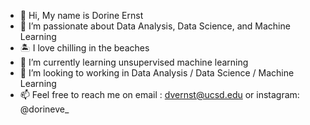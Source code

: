 - 👋 Hi, My name is Dorine Ernst 
- 👀 I’m passionate about Data Analysis, Data Science, and Machine Learning
- 🏝️ I love chilling in the beaches 
- 🌱 I’m currently learning unsupervised machine learning
- 💞️ I’m looking to working in Data Analysis / Data Science / Machine Learning 
- 📫 Feel free to reach me on email : dvernst@ucsd.edu or instagram: @dorineve_

